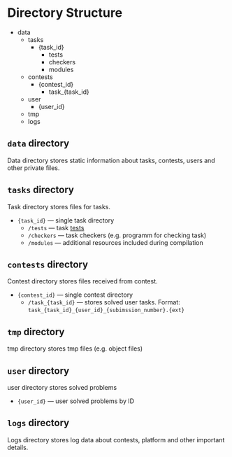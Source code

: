 # Directory Structure

* data
  * tasks
    * {task_id}
      * tests
      * checkers
      * modules
  * contests
    * {contest_id}
      * task\_{task_id}
  * user
    * {user_id}
  * tmp
  * logs

## `data` directory
Data directory stores static information about tasks, contests, users and other private files.

## `tasks` directory
Task directory stores files for tasks.
* `{task_id}` — single task directory
  * `/tests` — task [tests](ioi-scoring.md)
  * `/checkers` — task checkers (e.g. programm for checking task)
  * `/modules`  — additional resources included during compilation

## `contests` directory
Contest directory stores files received from contest.
* `{contest_id}` — single contest directory
  * `/task_{task_id}` — stores solved user tasks. Format: `task_{task_id}_{user_id}_{subimssion_number}.{ext}`

## `tmp` directory
tmp directory stores tmp files (e.g. object files)

## `user` directory
user directory stores solved problems
* `{user_id}` — user solved problems by ID

## `logs` directory
Logs directory stores log data about contests, platform and other important details.